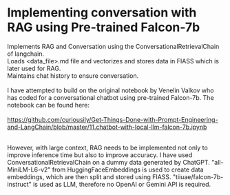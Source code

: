 # Implementing conversation with RAG using Pre-trained Falcon-7b

Implements RAG and Conversation using the ConversationalRetrievalChain of langchain. <br />
Loads <data_file>.md file and vectorizes and stores data in FIASS which is later used for RAG. <br />
Maintains chat history to ensure conversation. <br />
<br/>
I have attempted to build on the original notebook by Venelin Valkov who has coded for a conversational chatbot using pre-trained Falcon-7b. The notebook can be found here: <br />
<br/>
https://github.com/curiousily/Get-Things-Done-with-Prompt-Engineering-and-LangChain/blob/master/11.chatbot-with-local-llm-falcon-7b.ipynb <br />
<br/>

However, with large context, RAG needs to be implemented not only to improve inference time but also to improve accuracy. I have used ConversationalRetrievalChain on a dummy data generated by ChatGPT. "all-MiniLM-L6-v2" from HuggingFaceEmbeddings is used to create data embeddings, which are then split and stored using FIASS. "tiiuae/falcon-7b-instruct" is used as LLM, therefore no OpenAI or Gemini API is required.

